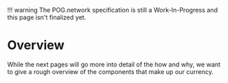 <!-- prettier-ignore -->
!!! warning
    The POG.network specification is still a Work-In-Progress and this page isn't finalized yet.

# Overview

While the next pages will go more into detail of the how and why, we want to give a rough overview of the components that make up our currency.
